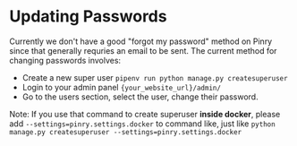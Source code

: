 # Updating Passwords

Currently we don't have a good "forgot my password" method on Pinry since that
generally requries an email to be sent. The current method for changing
passwords involves:

- Create a new super user `pipenv run python manage.py createsuperuser`
- Login to your admin panel `{your_website_url}/admin/`
- Go to the users section, select the user, change their password.

Note: If you use that command to create superuser **inside docker**, please add `--settings=pinry.settings.docker`
to command like, just like `python manage.py createsuperuser --settings=pinry.settings.docker`
